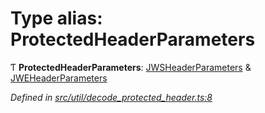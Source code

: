 # Type alias: ProtectedHeaderParameters

Ƭ  **ProtectedHeaderParameters**: [JWSHeaderParameters](../interfaces/_types_d_.jwsheaderparameters.md) & [JWEHeaderParameters](../interfaces/_types_d_.jweheaderparameters.md)

*Defined in [src/util/decode_protected_header.ts:8](https://github.com/panva/jose/blob/v3.5.0/src/util/decode_protected_header.ts#L8)*
